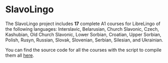 # SlavoLingo

The SlavoLingo project includes **17** complete A1 courses for LibreLingo of the following languages: Interslavic, Belarusian, Church Slavonic, Czech, Kashubian, Old Church Slavonic, Lower Sorbian, Croatian, Upper Sorbian, Polish, Rusyn, Russian, Slovak, Slovenian, Serbian, Silesian, and Ukrainian.

You can find the source code for all the courses with the script to compile them all [here](https://github.com/ginschel/slavo_lingo_src).

